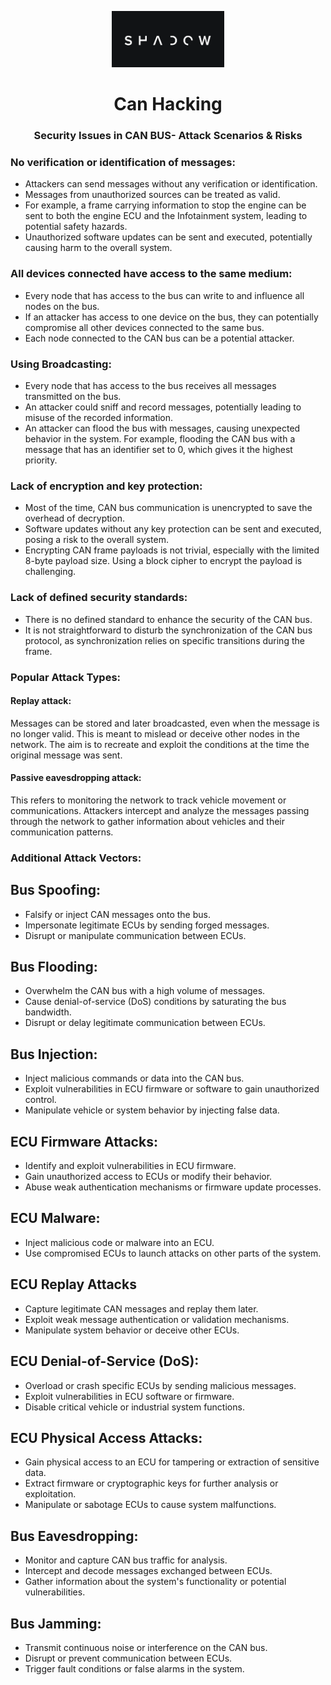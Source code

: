 <p align="center">
  <img  width="180" src="ghost.png" />
</p>

<h1 align="center"> <b>Can Hacking</b></h1>
<h3 align="center"><b>Security Issues in CAN BUS- Attack Scenarios & Risks</b></h3> 

### No verification or identification of messages:

- Attackers can send messages without any verification or identification.
- Messages from unauthorized sources can be treated as valid.
- For example, a frame carrying information to stop the engine can be sent to both the engine ECU and the Infotainment system, leading to potential safety hazards.
- Unauthorized software updates can be sent and executed, potentially causing harm to the overall system.

### All devices connected have access to the same medium:

- Every node that has access to the bus can write to and influence all nodes on the bus.
- If an attacker has access to one device on the bus, they can potentially compromise all other devices connected to the same bus.
- Each node connected to the CAN bus can be a potential attacker.

### Using Broadcasting:

- Every node that has access to the bus receives all messages transmitted on the bus.
- An attacker could sniff and record messages, potentially leading to misuse of the recorded information.
- An attacker can flood the bus with messages, causing unexpected behavior in the system. For example, flooding the CAN bus with a message that has an identifier set to 0, which gives it the highest priority.

### Lack of encryption and key protection:

- Most of the time, CAN bus communication is unencrypted to save the overhead of decryption.
- Software updates without any key protection can be sent and executed, posing a risk to the overall system.
- Encrypting CAN frame payloads is not trivial, especially with the limited 8-byte payload size. Using a block cipher to encrypt the payload is challenging.

### Lack of defined security standards:

- There is no defined standard to enhance the security of the CAN bus.
- It is not straightforward to disturb the synchronization of the CAN bus protocol, as synchronization relies on specific transitions during the frame.

### Popular Attack Types:

#### Replay attack: 
Messages can be stored and later broadcasted, even when the message is no longer valid. This is meant to mislead or deceive other nodes in the network. The aim is to recreate and exploit the conditions at the time the original message was sent.
#### Passive eavesdropping attack: 
This refers to monitoring the network to track vehicle movement or communications. Attackers intercept and analyze the messages passing through the network to gather information about vehicles and their communication patterns.

### Additional Attack Vectors:

## Bus Spoofing:
  - Falsify or inject CAN messages onto the bus.
  - Impersonate legitimate ECUs by sending forged messages.
  - Disrupt or manipulate communication between ECUs.
## Bus Flooding:
  - Overwhelm the CAN bus with a high volume of messages.
  - Cause denial-of-service (DoS) conditions by saturating the bus bandwidth.
  - Disrupt or delay legitimate communication between ECUs.
## Bus Injection:
  - Inject malicious commands or data into the CAN bus.
  - Exploit vulnerabilities in ECU firmware or software to gain unauthorized control.
  - Manipulate vehicle or system behavior by injecting false data.
## ECU Firmware Attacks:
  - Identify and exploit vulnerabilities in ECU firmware.
  - Gain unauthorized access to ECUs or modify their behavior.
  - Abuse weak authentication mechanisms or firmware update processes.
## ECU Malware:
  - Inject malicious code or malware into an ECU.
  - Use compromised ECUs to launch attacks on other parts of the system.
 ## ECU Replay Attacks
- Capture legitimate CAN messages and replay them later.
- Exploit weak message authentication or validation mechanisms.
- Manipulate system behavior or deceive other ECUs.
## ECU Denial-of-Service (DoS):
- Overload or crash specific ECUs by sending malicious messages.
- Exploit vulnerabilities in ECU software or firmware.
- Disable critical vehicle or industrial system functions.
## ECU Physical Access Attacks:
- Gain physical access to an ECU for tampering or extraction of sensitive data.
- Extract firmware or cryptographic keys for further analysis or exploitation.
- Manipulate or sabotage ECUs to cause system malfunctions.
## Bus Eavesdropping:
- Monitor and capture CAN bus traffic for analysis.
- Intercept and decode messages exchanged between ECUs.
- Gather information about the system's functionality or potential vulnerabilities.
## Bus Jamming:
- Transmit continuous noise or interference on the CAN bus.
- Disrupt or prevent communication between ECUs.
- Trigger fault conditions or false alarms in the system.
